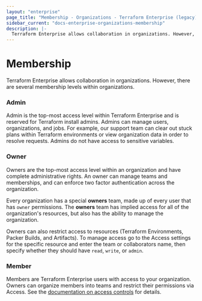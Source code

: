 ```yaml
---
layout: "enterprise"
page_title: "Membership - Organizations - Terraform Enterprise (legacy)"
sidebar_current: "docs-enterprise-organizations-membership"
description: |-
  Terraform Enterprise allows collaboration in organizations. However, there are several membership levels within organizations.
---
```


# Membership

Terraform Enterprise allows collaboration in organizations. However, there are several membership levels within organizations.

### Admin

Admin is the top-most access level within Terraform Enterprise and is reserved for Terraform install admins. Admins can manage users, organizations, and jobs. For example, our support team can clear out stuck plans within Terraform environments or view organization data in order to resolve requests. Admins do not have access to sensitive variables.

### Owner

Owners are the top-most access level within an organization and have complete administrative rights. An owner can manage teams and memberships, and can enforce two factor authentication across the organization.

Every organization has a special **owners** team, made up of every user that has `owner` permissions. The **owners** team has implied access for all of the organization's resources, but also has the ability to manage the organization.

Owners can also restrict access to resources (Terraform Environments, Packer Builds, and Artifacts). To manage access go to the Access settings for the specific resource and enter the team or collaborators name, then specify whether they should have `read`, `write`, or `admin`.

### Member

Members are Terraform Enterprise users with access to your organization. Owners can organize members into teams and restrict their permissions via Access. See the [documentation on access controls](../user-accounts/access.html) for details.
